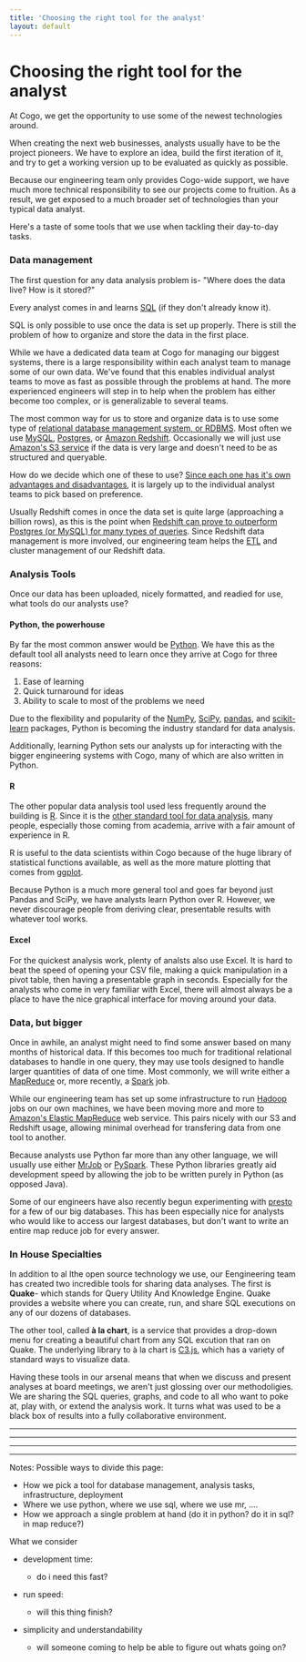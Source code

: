 ```yaml
---
title: 'Choosing the right tool for the analyst'
layout: default
---
```

# Choosing the right tool for the analyst

At Cogo, we get the opportunity to use some of the newest technologies around. 

When creating the next web businesses, analysts usually have to be the project pioneers.
We have to explore an idea, build the first iteration of it, and try to get a working version up to be evaluated as quickly as possible.

Because our engineering team only provides Cogo-wide support, we have much more technical responsibility to see our projects come to fruition.
As a result, we get exposed to a much broader set of technologies than your typical data analyst.

Here's a taste of some tools that we use when tackling their day-to-day tasks.


### Data management

The first question for any data analysis problem is- "Where does the data live? How is it stored?"

Every analyst comes in and learns [SQL](https://en.wikipedia.org/wiki/SQL) (if they don't already know it).

SQL is only possible to use once the data is set up properly.
There is still the problem of how to organize and store the data in the first place.

While we have a dedicated data team at Cogo for managing our biggest systems, there is a large responsibility within each analyst team to manage some of our own data. 
We've found that this enables individual analyst teams to move as fast as possible through the problems at hand.
The more experienced engineers will step in to help when the problem has either become too complex, or is generalizable to several teams.


The most common way for us to store and organize data is to use some type of [relational database management system, or RDBMS](https://en.wikipedia.org/wiki/Relational_database_management_system). 
Most often we use [MySQL](https://www.mysql.com/), [Postgres](http://www.postgresql.org/), or [Amazon Redshift](http://docs.aws.amazon.com/redshift/latest/mgmt/welcome.html).
Occasionally we will just use [Amazon's S3 service](https://aws.amazon.com/s3/) if the data is very large and doesn't need to be as structured and queryable.

How do we decide which one of these to use? 
[Since each one has it's own advantages and disadvantages](https://www.digitalocean.com/community/tutorials/sqlite-vs-mysql-vs-postgresql-a-comparison-of-relational-database-management-systems), it is largely up to the individual analyst teams to pick based on preference.

Usually Redshift comes in once the data set is quite large (approaching a billion rows), as this is the point when [Redshift can prove to outperform Postgres (or MySQL) for many types of queries](https://www.periscopedata.com/blog/redshift-and-rds-postgres-benchmarked.html).
Since Redshift data management is more involved, our engineering team helps the [ETL](https://en.wikipedia.org/wiki/Extract,_transform,_load) and cluster management of our Redshift data.


### Analysis Tools

Once our data has been uploaded, nicely formatted, and readied for use, what tools do our analysts use?

#### Python, the powerhouse

By far the most common answer would be [Python](https://www.python.org/).
We have this as the default tool all analysts need to learn once they arrive at Cogo for three reasons:

1. Ease of learning
2. Quick turnaround for ideas
3. Ability to scale to most of the problems we need

Due to the flexibility and popularity of the [NumPy](http://www.numpy.org/), [SciPy](https://www.scipy.org/), [pandas](http://pandas.pydata.org/), and [scikit-learn](http://scikit-learn.org/) packages, Python is becoming the industry standard for data analysis.

Additionally, learning Python sets our analysts up for interacting with the bigger engineering systems with Cogo, many of which are also written in Python.

#### R

The other popular data analysis tool used less frequently around the building is [R](https://www.r-project.org/about.html).
Since it is the [other standard tool for data analysis](https://www.datacamp.com/community/tutorials/r-or-python-for-data-analysis), many people, especially those coming from academia, arrive with a fair amount of experience in R.

R is useful to the data scientists within Cogo because of the huge library of statistical functions available, as well as the more mature plotting that comes from [ggplot](http://www.statmethods.net/advgraphs/ggplot2.html).

Because Python is a much more general tool and goes far beyond just Pandas and SciPy, we have analysts learn Python over R.
However, we never discourage people from deriving clear, presentable results with whatever tool works.


#### Excel

For the quickest analysis work, plenty of analsts also use Excel. 
It is hard to beat the speed of opening your CSV file, making a quick manipulation in a pivot table, then having a presentable graph in seconds.
Especially for the analysts who come in very familiar with Excel, there will almost always be a place to have the nice graphical interface for moving around your data.


### Data, but bigger

Once in awhile, an analyst might need to find some answer based on many months of historical data.
If this becomes too much for traditional relational databases to handle in one query, they may use tools designed to handle larger quantities of data of one time.
Most commonly, we will write either a [MapReduce](https://en.wikipedia.org/wiki/MapReduce) or, more recently, a [Spark](http://spark.apache.org/) job.

While our engineering team has set up some infrastructure to run [Hadoop](http://hadoop.apache.org/) jobs on our own machines, we have been moving more and more to [Amazon's Elastic MapReduce](https://aws.amazon.com/elasticmapreduce/) web service.
This pairs nicely with our S3 and Redshift usage, allowing minimal overhead for transfering data from one tool to another.

Because analysts use Python far more than any other language, we will usually use either [MrJob](https://pythonhosted.org/mrjob/) or [PySpark](https://spark.apache.org/docs/0.9.0/python-programming-guide.html).
These Python libraries greatly aid development speed by allowing the job to be written purely in Python (as opposed Java).

Some of our engineers have also recently begun experimenting with [presto](https://prestodb.io/) for a few of our big databases. 
This has been especially nice for analysts who would like to access our largest databases, but don't want to write an entire map reduce job for every answer.

### In House Specialties

In addition to al lthe open source technology we use, our Eengineering team has created two incredible tools for sharing data analyses.
The first is **Quake**- which stands for Query Utility And Knowledge Engine.
Quake provides a website where you can create, run, and share SQL executions on any of our dozens of databases.

The other tool, called **à la chart**, is a service that provides a drop-down menu for creating a beautiful chart from any SQL excution that ran on Quake.
The underlying library to à la chart is [C3.js](http://c3js.org/), which has a variety of standard ways to visualize data.

Having these tools in our arsenal means that when we discuss and present analyses at board meetings, we aren't just glossing over our methodoligies.
We are sharing the SQL queries, graphs, and code to all who want to poke at, play with, or extend the analysis work.
It turns what was used to be a black box of results into a fully collaborative environment.

---------

-------

-------

------

Notes:
Possible ways to divide this page:

- How we pick a tool for database management, analysis tasks, infrastructure, deployment
- Where we use python, where we use sql, where we use mr, ....
- How we approach a single problem at hand (do it in python? do it in sql? in map reduce?)

What we consider

- development time:
  - do i need this fast?

- run speed:
  - will this thing finish?

- simplicity and understandability
  - will someone coming to help be able to figure out whats going on?

